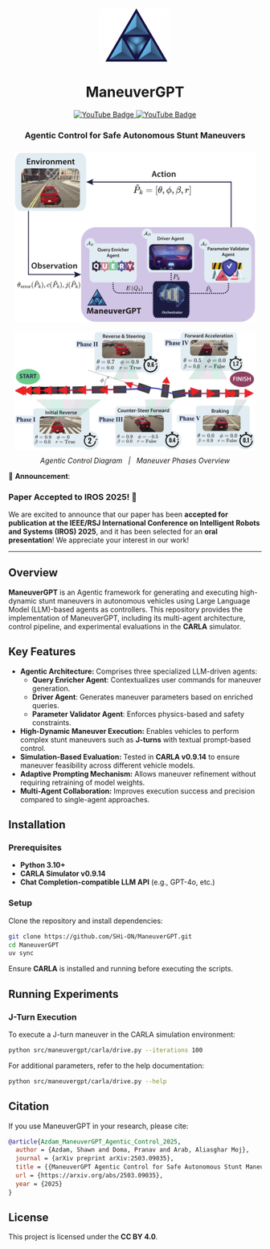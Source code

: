 <p align="center">
  <img src="res/ManeuverGPT-logo.png" alt="ManeuverGPT Logo" width="144">
</p>

<h1 align="center">ManeuverGPT</h1>

<p align="center">
  <a href="https://www.youtube.com/playlist?list=PLMcjQ-k9Bg8RPpmOUefSjn8F1C1TC2hTX" target="_blank">
    <img src="https://img.shields.io/badge/YouTube-FF0000?style=flat&logo=youtube&logoColor=white&labelColor=black&borderRadius=20" alt="YouTube Badge">
  </a>
  
  <a href="https://arxiv.org/abs/2503.09035" target="_blank">
    <img src="https://img.shields.io/badge/arXiv-2503.09035-b31b1b.svg" alt="YouTube Badge">
  </a>
</p>

<h3 align="center">Agentic Control for Safe Autonomous Stunt Maneuvers</h3>

<p align="center">
  <img src="res/fig_agentic.png" alt="ManeuverGPT agentic control diagram" width="480" style="margin:8px;">
  <img src="res/fig_maneuver.png" alt="ManeuverGPT maneuver overview" width="480" style="margin:8px;">

  <br>
  <em>Agentic Control Diagram &nbsp;&nbsp;|&nbsp;&nbsp; Maneuver Phases Overview</em>
</p>


📣 **Announcement**: 

###  Paper Accepted to IROS 2025! 🎉

We are excited to announce that our paper has been **accepted for publication at the IEEE/RSJ International Conference on Intelligent Robots and Systems (IROS) 2025**, and it has been selected for an **oral presentation**! We appreciate your interest in our work!

---

## Overview

**ManeuverGPT** is an Agentic framework for generating and executing
high-dynamic stunt maneuvers in autonomous vehicles using Large Language
Model (LLM)-based agents as controllers.
This repository provides the implementation of
ManeuverGPT, including its multi-agent architecture, control pipeline, and
experimental evaluations in the **CARLA** simulator.

## Key Features

- **Agentic Architecture:** Comprises three specialized LLM-driven agents:
    - **Query Enricher Agent**: Contextualizes user commands for maneuver
      generation.
    - **Driver Agent**: Generates maneuver parameters based on enriched
      queries.
    - **Parameter Validator Agent**: Enforces physics-based and safety
      constraints.
- **High-Dynamic Maneuver Execution:** Enables vehicles to perform complex
  stunt maneuvers such as **J-turns** with textual prompt-based control.
- **Simulation-Based Evaluation:** Tested in **CARLA v0.9.14** to ensure
  maneuver feasibility across different vehicle models.
- **Adaptive Prompting Mechanism:** Allows maneuver refinement without
  requiring retraining of model weights.
- **Multi-Agent Collaboration:** Improves execution success and precision
  compared to single-agent approaches.

## Installation

### Prerequisites

- **Python 3.10+**
- **CARLA Simulator v0.9.14**
- **Chat Completion-compatible LLM API** (e.g., GPT-4o, etc.)

### Setup

Clone the repository and install dependencies:

```sh
git clone https://github.com/SHi-ON/ManeuverGPT.git
cd ManeuverGPT
uv sync
```

Ensure **CARLA** is installed and running before executing the scripts.

## Running Experiments

### J-Turn Execution

To execute a J-turn maneuver in the CARLA simulation environment:

```sh
python src/maneuvergpt/carla/drive.py --iterations 100
```

For additional parameters, refer to the help documentation:

```sh
python src/maneuvergpt/carla/drive.py --help
```

## Citation

If you use ManeuverGPT in your research, please cite:

```bibtex
@article{Azdam_ManeuverGPT_Agentic_Control_2025,
  author = {Azdam, Shawn and Doma, Pranav and Arab, Aliasghar Moj},
  journal = {arXiv preprint arXiv:2503.09035},
  title = {{ManeuverGPT Agentic Control for Safe Autonomous Stunt Maneuvers}},
  url = {https://arxiv.org/abs/2503.09035},
  year = {2025}
}
```

## License

This project is licensed under the **CC BY 4.0**.

